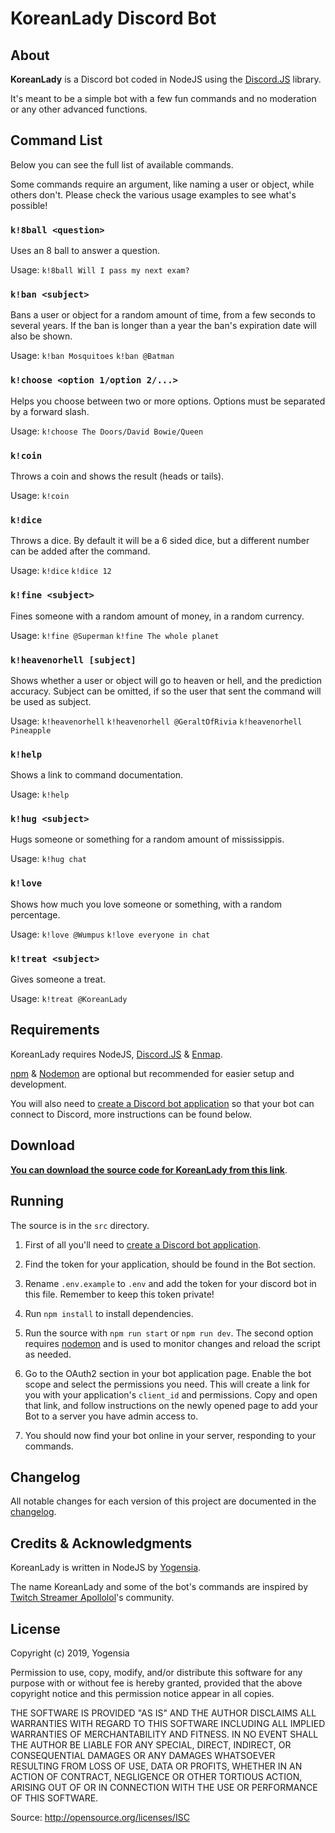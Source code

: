 # KoreanLady Discord Bot

## About

**KoreanLady** is a Discord bot coded in NodeJS using the [Discord.JS](https://discord.js.org/#/) library.

It's meant to be a simple bot with a few fun commands and no moderation or any other advanced functions.

## Command List

Below you can see the full list of available commands.

Some commands require an argument, like naming a user or object, while others don't. Please check the various usage examples to see what's possible!

### `k!8ball <question>`

Uses an 8 ball to answer a question.

Usage: `k!8ball Will I pass my next exam?`

### `k!ban <subject>`

Bans a user or object for a random amount of time, from a few seconds to several years. If the ban is longer than a year the ban's expiration date will also be shown.

Usage: `k!ban Mosquitoes` `k!ban @Batman`

### `k!choose <option 1/option 2/...>`

Helps you choose between two or more options. Options must be separated by a forward slash.

Usage: `k!choose The Doors/David Bowie/Queen`

### `k!coin`

Throws a coin and shows the result (heads or tails).

Usage: `k!coin`

### `k!dice`

Throws a dice. By default it will be a 6 sided dice, but a different number can be added after the command.

Usage: `k!dice` `k!dice 12`

### `k!fine <subject>`

Fines someone with a random amount of money, in a random currency.

Usage: `k!fine @Superman` `k!fine The whole planet`

### `k!heavenorhell [subject]`

Shows whether a user or object will go to heaven or hell, and the prediction accuracy. Subject can be omitted, if so the user that sent the command will be used as subject.

Usage: `k!heavenorhell` `k!heavenorhell @GeraltOfRivia` `k!heavenorhell Pineapple`

### `k!help`

Shows a link to command documentation.

Usage: `k!help`

### `k!hug <subject>`

Hugs someone or something for a random amount of mississippis.

Usage: `k!hug chat`

### `k!love`

Shows how much you love someone or something, with a random percentage.

Usage: `k!love @Wumpus` `k!love everyone in chat`

### `k!treat <subject>`

Gives someone a treat.

Usage: `k!treat @KoreanLady`


## Requirements

KoreanLady requires NodeJS, [Discord.JS](https://discord.js.org/#/) & [Enmap](https://enmap.evie.dev/).

[npm](https://www.npmjs.com/get-npm) & [Nodemon](https://nodemon.io/) are optional but recommended for easier setup and development.

You will also need to [create a Discord bot application](https://discordapp.com/developers/applications/me) so that your bot can connect to Discord, more instructions can be found below.


## Download

**[You can download the source code for KoreanLady from this link](https://github.com/yogensia/korean-lady-discord-bot/archive/master.zip)**.


## Running

The source is in the `src` directory.

1. First of all you'll need to [create a Discord bot application](https://discordapp.com/developers/applications/me).

2. Find the token for your application, should be found in the Bot section.

3. Rename `.env.example` to `.env` and add the token for your discord bot in this file. Remember to keep this token private!

4. Run `npm install` to install dependencies.

5. Run the source with `npm run start` or `npm run dev`. The second option requires [nodemon](https://nodemon.io/) and is used to monitor changes and reload the script as needed.

6. Go to the OAuth2 section in your bot application page. Enable the bot scope and select the permissions you need. This will create a link for you with your application's `client_id` and permissions. Copy and open that link, and follow instructions on the newly opened page to add your Bot to a server you have admin access to.

7. You should now find your bot online in your server, responding to your commands.

## Changelog

All notable changes for each version of this project are documented in the [changelog](https://github.com/yogensia/korean-lady-discord-bot/CHANGELOG.md).


## Credits & Acknowledgments

KoreanLady is written in NodeJS by [Yogensia](https://www.yogensia.com).

The name KoreanLady and some of the bot's commands are inspired by [Twitch Streamer Apollolol](https://www.twitch.tv/apollolol)'s community.


## License

Copyright (c) 2019, Yogensia

Permission to use, copy, modify, and/or distribute this software for any purpose
with or without fee is hereby granted, provided that the above copyright notice
and this permission notice appear in all copies.

THE SOFTWARE IS PROVIDED "AS IS" AND THE AUTHOR DISCLAIMS ALL WARRANTIES WITH
REGARD TO THIS SOFTWARE INCLUDING ALL IMPLIED WARRANTIES OF MERCHANTABILITY AND
FITNESS. IN NO EVENT SHALL THE AUTHOR BE LIABLE FOR ANY SPECIAL, DIRECT,
INDIRECT, OR CONSEQUENTIAL DAMAGES OR ANY DAMAGES WHATSOEVER RESULTING FROM LOSS
OF USE, DATA OR PROFITS, WHETHER IN AN ACTION OF CONTRACT, NEGLIGENCE OR OTHER
TORTIOUS ACTION, ARISING OUT OF OR IN CONNECTION WITH THE USE OR PERFORMANCE OF
THIS SOFTWARE.

Source: http://opensource.org/licenses/ISC
